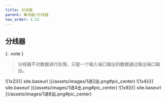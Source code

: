 ```yaml
---
title: 分线器
parent: 集线器/分线器
nav_order: 4.52
---
```


## 分线器

{: .note }
> 分线器不对数据进行处理，只是一个输入端口输出的数据通过输出端口输出。

![1x2]({{ site.baseurl }}/assets/images/1进2出.png#pic_center)
![1x4]({{ site.baseurl }}/assets/images/1进4出.png#pic_center)
![1x8]({{ site.baseurl }}/assets/images/1进8出.png#pic_center)
